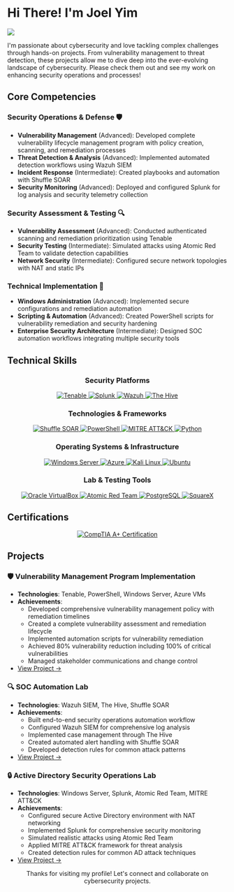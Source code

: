# Hi There! I'm Joel Yim
<a href="https://www.linkedin.com/in/joelyim1/"><img src="https://img.shields.io/badge/-LinkedIn-0072b1?&style=for-the-badge&logo=linkedin&logoColor=white" /></a>

I'm passionate about cybersecurity and love tackling complex challenges through hands-on projects. From vulnerability management to threat detection, these projects allow me to dive deep into the ever-evolving landscape of cybersecurity. Please check them out and see my work on enhancing security operations and processes!

## Core Competencies

### Security Operations & Defense 🛡️
- **Vulnerability Management** (Advanced): Developed complete vulnerability lifecycle management program with policy creation, scanning, and remediation processes
- **Threat Detection & Analysis** (Advanced): Implemented automated detection workflows using Wazuh SIEM
- **Incident Response** (Intermediate): Created playbooks and automation with Shuffle SOAR
- **Security Monitoring** (Advanced): Deployed and configured Splunk for log analysis and security telemetry collection

### Security Assessment & Testing 🔍
- **Vulnerability Assessment** (Advanced): Conducted authenticated scanning and remediation prioritization using Tenable
- **Security Testing** (Intermediate): Simulated attacks using Atomic Red Team to validate detection capabilities
- **Network Security** (Intermediate): Configured secure network topologies with NAT and static IPs

### Technical Implementation 🔧
- **Windows Administration** (Advanced): Implemented secure configurations and remediation automation
- **Scripting & Automation** (Advanced): Created PowerShell scripts for vulnerability remediation and security hardening
- **Enterprise Security Architecture** (Intermediate): Designed SOC automation workflows integrating multiple security tools

## Technical Skills

<div align="center">

### Security Platforms
<a href="https://www.tenable.com/" target="_blank">
  <img src="https://img.shields.io/badge/Tenable-00B4E6?style=for-the-badge&logo=tenable&logoColor=white" alt="Tenable"/>
</a>
<a href="https://www.splunk.com/" target="_blank"> 
  <img src="https://img.shields.io/badge/-Splunk-black?style=for-the-badge&logo=Splunk&logoColor=white&labelColor=f9481e" alt="Splunk"/> 
</a> 
<a href="https://wazuh.com/" target="_blank">
  <img src="https://img.shields.io/badge/Wazuh-5A2D82?style=for-the-badge&logo=wazuh&logoColor=white" alt="Wazuh"/>
</a>
<a href="https://strangebee.com/thehive/" target="_blank">
  <img src="https://img.shields.io/badge/The%20Hive-191919?style=for-the-badge&logo=github&logoColor=white" alt="The Hive"/>
</a>

### Technologies & Frameworks
<a href="https://shuffler.io/" target="_blank">
  <img src="https://img.shields.io/badge/Shuffle-0D47A1?style=for-the-badge&logo=github&logoColor=white" alt="Shuffle SOAR"/>
</a>
<a href="https://docs.microsoft.com/en-us/powershell/" target="_blank">
  <img src="https://img.shields.io/badge/PowerShell-5391FE?style=for-the-badge&logo=powershell&logoColor=white" alt="PowerShell"/>
</a>
<a href="https://attack.mitre.org/" target="_blank">
  <img src="https://img.shields.io/badge/MITRE%20ATT%26CK-FF5500?style=for-the-badge&logo=github&logoColor=white" alt="MITRE ATT&CK"/>
</a>
<a href="https://www.python.org/" target="_blank"> 
  <img src="https://img.shields.io/badge/Python-3776AB?style=for-the-badge&logo=python&logoColor=white" alt="Python"/> 
</a>

### Operating Systems & Infrastructure
<a href="https://www.microsoft.com/en-us/windows-server" target="_blank">
  <img src="https://img.shields.io/badge/Windows%20Server-0078D6?style=for-the-badge&logo=windows&logoColor=white" alt="Windows Server"/>
</a>
<a href="https://azure.microsoft.com/" target="_blank">
  <img src="https://img.shields.io/badge/Azure-0089D6?style=for-the-badge&logo=microsoft-azure&logoColor=white" alt="Azure"/>
</a>
<a href="https://www.kali.org" target="_blank"> 
  <img src="https://img.shields.io/badge/-Kali%20Linux-557C94?&style=for-the-badge&logo=kalilinux&logoColor=white" alt="Kali Linux"/> 
</a> 
<a href="https://ubuntu.com" target="_blank"> 
  <img src="https://img.shields.io/badge/Ubuntu-E95420?style=for-the-badge&logo=ubuntu&logoColor=white" alt="Ubuntu"/> 
</a> 

### Lab & Testing Tools
<a href="https://www.virtualbox.org/" target="_blank"> 
  <img src="https://img.shields.io/badge/VirtualBox-183A61?style=for-the-badge&logo=VirtualBox&logoColor=white" alt="Oracle VirtualBox"/> 
</a>
<a href="https://github.com/redcanaryco/atomic-red-team" target="_blank"> 
  <img src="https://img.shields.io/badge/Atomic%20Red%20Team-red?style=for-the-badge&logo=github&logoColor=white" alt="Atomic Red Team"/> 
</a> 
<a href="https://www.postgresql.org/" target="_blank"> 
  <img src="https://img.shields.io/badge/PostgreSQL-316192?style=for-the-badge&logo=postgresql&logoColor=white" alt="PostgreSQL"/> 
</a>
<a href="https://sqrx.com/" target="_blank">
  <img src="https://img.shields.io/badge/SquareX-00BFFF?style=for-the-badge&logo=github&logoColor=white" alt="SquareX"/>
</a>

</div>

## Certifications

<div align="center">
<a href="https://www.comptia.org/" target="_blank">
  <img src="https://img.shields.io/badge/CompTIA%20A%2B-cf1b1b?style=for-the-badge&logo=CompTIA&logoColor=white" alt="CompTIA A+ Certification"/>
</a>
</div>

## Projects

### 🛡️ Vulnerability Management Program Implementation
- **Technologies**: Tenable, PowerShell, Windows Server, Azure VMs
- **Achievements**:
  - Developed comprehensive vulnerability management policy with remediation timelines
  - Created a complete vulnerability assessment and remediation lifecycle
  - Implemented automation scripts for vulnerability remediation
  - Achieved 80% vulnerability reduction including 100% of critical vulnerabilities
  - Managed stakeholder communications and change control
- [View Project →](https://github.com/joelyim/Vulnerability-Management)

### 🔍 SOC Automation Lab
- **Technologies**: Wazuh SIEM, The Hive, Shuffle SOAR
- **Achievements**:
  - Built end-to-end security operations automation workflow
  - Configured Wazuh SIEM for comprehensive log analysis
  - Implemented case management through The Hive
  - Created automated alert handling with Shuffle SOAR
  - Developed detection rules for common attack patterns
- [View Project →](https://github.com/joelyim/SOC-Automation-Project)

### 🔒 Active Directory Security Operations Lab
- **Technologies**: Windows Server, Splunk, Atomic Red Team, MITRE ATT&CK
- **Achievements**:
  - Configured secure Active Directory environment with NAT networking
  - Implemented Splunk for comprehensive security monitoring
  - Simulated realistic attacks using Atomic Red Team
  - Applied MITRE ATT&CK framework for threat analysis
  - Created detection rules for common AD attack techniques
- [View Project →](https://github.com/joelyim/Active-Directory/tree/main)

<!-- Footer -->
<div align="center">
<p>Thanks for visiting my profile! Let's connect and collaborate on cybersecurity projects.</p>
</div>
